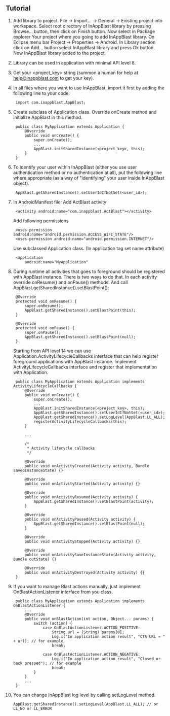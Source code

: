 ## Tutorial

1. Add library to project.
	File -> Import... -> General -> Existing project into workspace.
	Select root directory of InAppBlast library by pressing Browse... button, then click on Finish button.
	Now select in Package explorer Your project where you going to add InAppBlast library. On Eclipse menu bar Project -> Properties -> Android.
	In Library section click on Add... button select InAppBlast library and press Ok button.
	Now InAppBlast library added to the project.

2. Library can be used in application with minimal API level 8.

3. Get your \<project_key\> string (summon a human for help at help@inappblast.com to get your key).

4. In all files where you want to use InAppBlast, import it first by adding the following line to your code:

		import com.inappblast.AppBlast;

5. Create subclass of Application class. Override onCreate method and initialize AppBlast in this method.

		public class MyApplication extends Application {
			@Override
			public void onCreate() {
				super.onCreate();
				...
				AppBlast.initSharedInstance(<project_key>, this);
			}
		}

6. To identify your user within InAppBlast (either you use user authentication method or no authentication at all), put the following line where appropriate (as a way of "identifying" your user inside InAppBlast object).

		AppBlast.getSharedInstance().setUserIdIfNotSet(<user_id>);

7. In AndroidManifest file:
	Add ActBlast activity

		<activity android:name="com.inappblast.ActBlast"></activity>

	Add following permissions

		<uses-permission android:name="android.permission.ACCESS_WIFI_STATE"/>
		<uses-permission android:name="android.permission.INTERNET"/>

	Use subclassed Application class. (In application tag set name attribute)

		<application
			android:name="MyApplication"

8. During runtime all activities that goes to foreground should be registered with AppBlast instance. There is two ways to do that.
	In each activity override onResume() and onPause() methods. And call AppBlast.getSharedInstance().setBlastPoint();

		@Override
		protected void onResume() {
			super.onResume();
			AppBlast.getSharedInstance().setBlastPoint(this);
		}

		@Override
		protected void onPause() {
			super.onPause();
			AppBlast.getSharedInstance().setBlastPoint(null);
		}

	Starting from API level 14 we can use Application.ActivityLifecycleCallbacks interface that can help register foreground applications with AppBlast instance. Implement ActivityLifecycleCallbacks interface and register that implementation with Application.

		public class MyApplication extends Application implements ActivityLifecycleCallbacks {
			@Override
			public void onCreate() {
				super.onCreate();
				...
				AppBlast.initSharedInstance(<project_key>, this);
				AppBlast.getSharedInstance().setUserIdIfNotSet(<user_id>);
				AppBlast.getSharedInstance().setLogLevel(AppBlast.LL_ALL);
				registerActivityLifecycleCallbacks(this);
			}

			...

			/*
			 * Activity lifecycle callbacks
			 */

			@Override
			public void onActivityCreated(Activity activity, Bundle savedInstanceState) {}

			@Override
			public void onActivityStarted(Activity activity) {}

			@Override
			public void onActivityResumed(Activity activity) {
				AppBlast.getSharedInstance().setBlastPoint(activity);
			}

			@Override
			public void onActivityPaused(Activity activity) {
				AppBlast.getSharedInstance().setBlastPoint(null);
			}

			@Override
			public void onActivityStopped(Activity activity) {}

			@Override
			public void onActivitySaveInstanceState(Activity activity, Bundle outState) {}

			@Override
			public void onActivityDestroyed(Activity activity) {}
		}

9. If you want to manage Blast actions manually, just implement OnBlastActionListener interface from you class.

		public class MyApplication extends Application implements OnBlastActionListener {
			...
			@Override
			public void onBlastAction(int action, Object... params) {
				switch (action) {
					case OnBlastActionListener.ACTION_POSITIVE:
						String url = (String) params[0];
						Log.i("In application action result", "CTA URL = " + url); // for example
						break;

					case OnBlastActionListener.ACTION_NEGATIVE:
						Log.i("In application action result", "Closed or back pressed"); // for example
						break;
				}
			}
			...
		}

10. You can change InAppBlast log level by calling setLogLevel method.

		AppBlast.getSharedInstance().setLogLevel(AppBlast.LL_ALL); // or LL_NO or LL_ERROR
